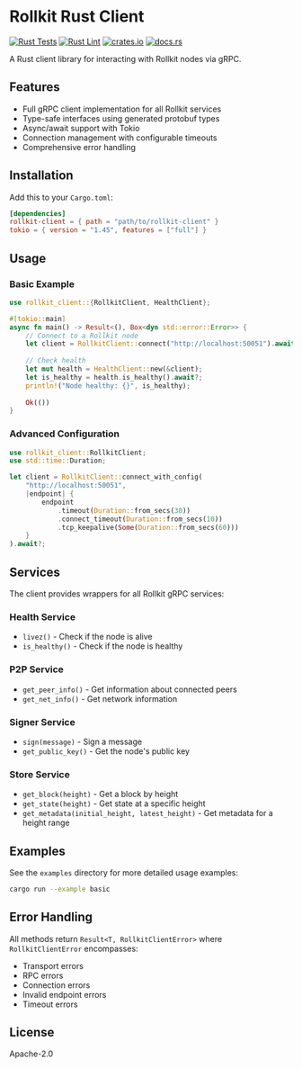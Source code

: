 # Rollkit Rust Client

[![Rust Tests](https://github.com/rollkit/rollkit/actions/workflows/rust-test.yml/badge.svg)](https://github.com/rollkit/rollkit/actions/workflows/rust-test.yml)
[![Rust Lint](https://github.com/rollkit/rollkit/actions/workflows/rust-lint.yml/badge.svg)](https://github.com/rollkit/rollkit/actions/workflows/rust-lint.yml)
[![crates.io](https://img.shields.io/crates/v/rollkit-client.svg)](https://crates.io/crates/rollkit-client)
[![docs.rs](https://docs.rs/rollkit-client/badge.svg)](https://docs.rs/rollkit-client)

A Rust client library for interacting with Rollkit nodes via gRPC.

## Features

- Full gRPC client implementation for all Rollkit services
- Type-safe interfaces using generated protobuf types
- Async/await support with Tokio
- Connection management with configurable timeouts
- Comprehensive error handling

## Installation

Add this to your `Cargo.toml`:

```toml
[dependencies]
rollkit-client = { path = "path/to/rollkit-client" }
tokio = { version = "1.45", features = ["full"] }
```

## Usage

### Basic Example

```rust
use rollkit_client::{RollkitClient, HealthClient};

#[tokio::main]
async fn main() -> Result<(), Box<dyn std::error::Error>> {
    // Connect to a Rollkit node
    let client = RollkitClient::connect("http://localhost:50051").await?;
    
    // Check health
    let mut health = HealthClient::new(&client);
    let is_healthy = health.is_healthy().await?;
    println!("Node healthy: {}", is_healthy);
    
    Ok(())
}
```

### Advanced Configuration

```rust
use rollkit_client::RollkitClient;
use std::time::Duration;

let client = RollkitClient::connect_with_config(
    "http://localhost:50051",
    |endpoint| {
        endpoint
            .timeout(Duration::from_secs(30))
            .connect_timeout(Duration::from_secs(10))
            .tcp_keepalive(Some(Duration::from_secs(60)))
    }
).await?;
```

## Services

The client provides wrappers for all Rollkit gRPC services:

### Health Service
- `livez()` - Check if the node is alive
- `is_healthy()` - Check if the node is healthy

### P2P Service
- `get_peer_info()` - Get information about connected peers
- `get_net_info()` - Get network information

### Signer Service
- `sign(message)` - Sign a message
- `get_public_key()` - Get the node's public key

### Store Service
- `get_block(height)` - Get a block by height
- `get_state(height)` - Get state at a specific height
- `get_metadata(initial_height, latest_height)` - Get metadata for a height range

## Examples

See the `examples` directory for more detailed usage examples:

```bash
cargo run --example basic
```

## Error Handling

All methods return `Result<T, RollkitClientError>` where `RollkitClientError` encompasses:
- Transport errors
- RPC errors
- Connection errors
- Invalid endpoint errors
- Timeout errors

## License

Apache-2.0